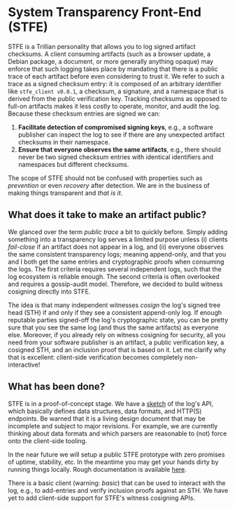 # System Transparency Front-End (STFE)
STFE is a Trillian personality that allows you to log signed artifact checksums.
A client consuming artifacts (such as a browser update, a Debian package, a document,
or more generally anything opaque) may enforce that such logging takes place by
mandating that there is a public trace of each artifact before even considering
to trust it.  We refer to such a trace as a signed checksum entry: it is
composed of
	an arbitrary identifier like `stfe_client v0.0.1`,
	a checksum,
	a signature, and
	a namespace that is derived from the public verification key.
Tracking checksums as opposed to full-on artifacts makes it less costly to
operate, monitor, and audit the log.  Because these checksum entries are signed
we can:
1. **Facilitate detection of compromised signing keys**, e.g., a software
publisher can inspect the log to see if there are any unexpected artifact
checksums in their namespace.
2. **Ensure that everyone observes the same artifacts**, e.g., there should
never be two signed checksum entries with identical identifiers and namespaces
but different checksums.

The scope of STFE should not be confused with properties such as _prevention_ or
even _recovery_ after detection.  We are in the business of making things
transparent and _that is it_.

## What does it take to make an artifact public?
We glanced over the term _public trace_ a bit to quickly before.  Simply adding
something into a transparency log serves a limited purpose unless (i) clients
_fail-close_ if an artifact does not appear in a log, and (ii) everyone observes
the same consistent transparency logs; meaning append-only, and that you and I
both get the same entries and cryptographic proofs when consuming the logs.  The
first criteria requires several independent logs, such that the log ecosystem is
reliable enough.  The second criteria is often overlooked and requires a
gossip-audit model.  Therefore, we decided to build witness cosigning directly
into STFE.

The idea is that many independent witnesses _cosign_ the log's signed tree head
(STH) if and only if they see a consistent append-only log.  If enough reputable
parties signed-off the log's cryptographic state, you can be pretty sure that
you see the same log (and thus the same artifacts) as everyone else.  Moreover,
if you already rely on witness cosigning for security, all you need from your
software publisher is an artifact, a public verification key, a cosigned
STH, and an inclusion proof that is based on it.  Let me clarify why that is
excellent: client-side verification becomes completely non-interactive!

## What has been done?
STFE is in a proof-of-concept stage.  We have a
[sketch](https://github.com/system-transparency/stfe/blob/main/doc/sketch.md) of
the log's API, which basically defines data structures, data formats, and
HTTP(S) endpoints.   Be warned that it is a living design document that may be
incomplete and subject to major revisions.  For example, we are currently
thinking about data formats and which parsers are reasonable to (not) force onto
the client-side tooling.

In the near future we will setup a public STFE prototype with zero promises of
uptime, stability, etc.  In the meantime you may get your hands dirty by running
things locally.  Rough documentation is available
[here](https://github.com/system-transparency/stfe/blob/main/server/README.md).

There is a basic client (warning: _basic_) that can be used to interact with the
log, e.g., to add-entries and verify inclusion proofs against an STH.  We have
yet to add client-side support for STFE's witness cosigning APIs.
